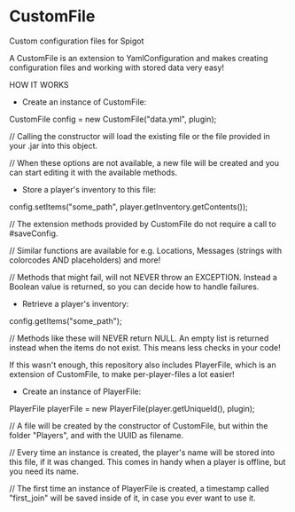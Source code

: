 # CustomFile
Custom configuration files for Spigot

A CustomFile is an extension to YamlConfiguration and makes creating configuration files and working with stored data very easy!


HOW IT WORKS

- Create an instance of CustomFile:

CustomFile config = new CustomFile("data.yml", plugin);

// Calling the constructor will load the existing file or the file provided in your .jar into this object.

// When these options are not available, a new file will be created and you can start editing it with the available methods.

- Store a player's inventory to this file:

config.setItems("some_path", player.getInventory.getContents());

// The extension methods provided by CustomFile do not require a call to #saveConfig.

// Similar functions are available for e.g. Locations, Messages (strings with colorcodes AND placeholders) and more!

// Methods that might fail, will not NEVER throw an EXCEPTION. Instead a Boolean value is returned, so you can decide how to handle failures.

- Retrieve a player's inventory:

config.getItems("some_path");

// Methods like these will NEVER return NULL. An empty list is returned instead when the items do not exist. This means less checks in your code!


If this wasn't enough, this repository also includes PlayerFile, which is an extension of CustomFile, to make per-player-files a lot easier!

- Create an instance of PlayerFile:

PlayerFile playerFile = new PlayerFile(player.getUniqueId(), plugin);

// A file will be created by the constructor of CustomFile, but within the folder "Players", and with the UUID as filename.

// Every time an instance is created, the player's name will be stored into this file, if it was changed. This comes in handy when a player is offline, but you need its name.

// The first time an instance of PlayerFile is created, a timestamp called "first_join" will be saved inside of it, in case you ever want to use it.
